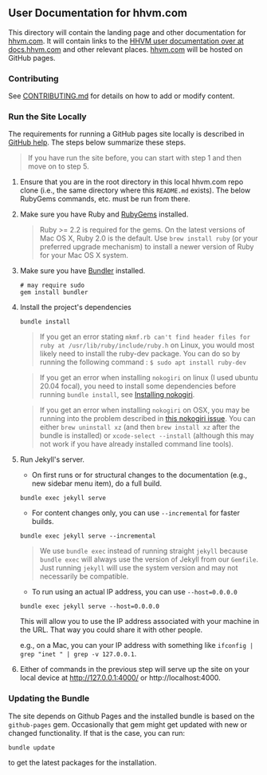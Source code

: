 ## User Documentation for hhvm.com

This directory will contain the landing page and other documentation for [hhvm.com](http://hhvm.com). It will contain links to the [HHVM user documentation over at docs.hhvm.com](https://docs.hhvm.com/hhvm) and other relevant places. [hhvm.com](http://hhvm.com) will be hosted on GitHub pages.

### Contributing

See [CONTRIBUTING.md](./CONTRIBUTING.md) for details on how to add or modify content.

### Run the Site Locally

The requirements for running a GitHub pages site locally is described in [GitHub help](https://help.github.com/articles/setting-up-your-github-pages-site-locally-with-jekyll/#requirements). The steps below summarize these steps.

> If you have run the site before, you can start with step 1 and then move on to step 5.

1. Ensure that you are in the root directory in this local hhvm.com repo clone (i.e., the same directory where this `README.md` exists). The below RubyGems commands, etc. must be run from there.

2. Make sure you have Ruby and [RubyGems](https://rubygems.org/) installed.

   > Ruby >= 2.2 is required for the gems. On the latest versions of Mac OS X, Ruby 2.0 is the
   > default. Use `brew install ruby` (or your preferred upgrade mechanism) to install a newer
   > version of Ruby for your Mac OS X system.

3. Make sure you have [Bundler](http://bundler.io/) installed.

    ```
    # may require sudo
    gem install bundler
    ```
4. Install the project's dependencies

    ```
    bundle install
    ```

    > If you get an error stating `mkmf.rb can't find header files for ruby at /usr/lib/ruby/include/ruby.h`
    > on Linux, you would most likely need to install the ruby-dev package. 
    > You can do so by running the following command : 
    > `$ sudo apt install ruby-dev`

    > If you get an error when installing `nokogiri` on linux (I used ubuntu 20.04 focal),
    > you need to install some dependencies before running `bundle install`, see [Installing nokogiri](https://nokogiri.org/tutorials/installing_nokogiri.html).


    > If you get an error when installing `nokogiri` on OSX, you may be running into the problem described
    > in [this nokogiri issue](https://github.com/sparklemotion/nokogiri/issues/1483). You can
    > either `brew uninstall xz` (and then `brew install xz` after the bundle is installed) or
    > `xcode-select --install` (although this may not work if you have already installed command
    > line tools).

5. Run Jekyll's server.

    - On first runs or for structural changes to the documentation (e.g., new sidebar menu item), do a full build.

    ```
    bundle exec jekyll serve
    ```

    - For content changes only, you can use `--incremental` for faster builds.

    ```
    bundle exec jekyll serve --incremental
    ```

    > We use `bundle exec` instead of running straight `jekyll` because `bundle exec` will always use the version of Jekyll from our `Gemfile`. Just running `jekyll` will use the system version and may not necessarily be compatible.

    - To run using an actual IP address, you can use `--host=0.0.0.0`

    ```
    bundle exec jekyll serve --host=0.0.0.0
    ```

    This will allow you to use the IP address associated with your machine in the URL. That way you could share it with other people.

    e.g., on a Mac, you can your IP address with something like `ifconfig | grep "inet " | grep -v 127.0.0.1`.

6. Either of commands in the previous step will serve up the site on your local device at http://127.0.0.1:4000/ or http://localhost:4000.

### Updating the Bundle

The site depends on Github Pages and the installed bundle is based on the `github-pages` gem.
Occasionally that gem might get updated with new or changed functionality. If that is the case,
you can run:

```
bundle update
```

to get the latest packages for the installation.
